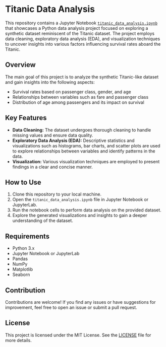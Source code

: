 # Titanic Data Analysis

This repository contains a Jupyter Notebook [`titanic_data_analysis.ipynb`](titanic_data_analysis.ipynb) that showcases a Python data analysis project focused on exploring a synthetic dataset reminiscent of the Titanic dataset. The project employs data cleaning, exploratory data analysis (EDA), and visualization techniques to uncover insights into various factors influencing survival rates aboard the Titanic.

## Overview

The main goal of this project is to analyze the synthetic Titanic-like dataset and gain insights into the following aspects:

- Survival rates based on passenger class, gender, and age
- Relationships between variables such as fare and passenger class
- Distribution of age among passengers and its impact on survival

## Key Features

- **Data Cleaning:** The dataset undergoes thorough cleaning to handle missing values and ensure data quality.
- **Exploratory Data Analysis (EDA):** Descriptive statistics and visualizations such as histograms, bar charts, and scatter plots are used to explore relationships between variables and identify patterns in the data.
- **Visualization:** Various visualization techniques are employed to present findings in a clear and concise manner.

## How to Use

1. Clone this repository to your local machine.
2. Open the `titanic_data_analysis.ipynb` file in Jupyter Notebook or JupyterLab.
3. Run the notebook cells to perform data analysis on the provided dataset.
4. Explore the generated visualizations and insights to gain a deeper understanding of the dataset.

## Requirements

- Python 3.x
- Jupyter Notebook or JupyterLab
- Pandas
- NumPy
- Matplotlib
- Seaborn

## Contribution

Contributions are welcome! If you find any issues or have suggestions for improvement, feel free to open an issue or submit a pull request.

## License

This project is licensed under the MIT License. See the [LICENSE](LICENSE) file for more details.
